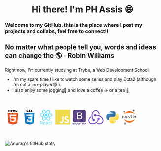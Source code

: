 <h1 align='center'> Hi there! I'm PH Assis &#128516;
<h3> Welcome to my GitHub, this is the place where I post my projects and collabs, feel free to connect!!<br/>

  
  

## No matter what people tell you, words and ideas can change the &#127758; - Robin Williams

Right now, I'm currently studying at Trybe, a Web Development School
 - I'm my spare time I like to watch some series and play Dota2 (although
   I'm not a pro-player😅 ).
 - I also enjoy some jogging🏃 and love a coffee ☕ or a tea 🍵

<br>
<br>
  <div>
  <img width="50px" src="https://raw.githubusercontent.com/devicons/devicon/master/icons/html5/html5-original-wordmark.svg" />
  <img width="50px" src="https://raw.githubusercontent.com/devicons/devicon/master/icons/css3/css3-original-wordmark.svg" />
  <img width="50px" src="https://raw.githubusercontent.com/devicons/devicon/master/icons/react/react-original-wordmark.svg" />
  <img width="50px" src="https://raw.githubusercontent.com/devicons/devicon/master/icons/javascript/javascript-plain.svg" />
  <img width="50px" src="https://raw.githubusercontent.com/devicons/devicon/master/icons/bootstrap/bootstrap-plain-wordmark.svg" alt="bootstrap" />
  <img  width="50px" src="https://raw.githubusercontent.com/devicons/devicon/master/icons/redux/redux-original.svg" alt="redux" /> 
  <img width="50px" src="https://raw.githubusercontent.com/devicons/devicon/master/icons/python/python-original.svg" alt="python" /> 
  <img width="50px" src="https://raw.githubusercontent.com/devicons/devicon/master/icons/jupyter/jupyter-original-wordmark.svg" alt="jupyter" /> 
  </div>
<br>
<br>


![Anurag's GitHub stats](https://github-readme-stats.vercel.app/api?username=imphassis&show_icons=true)
